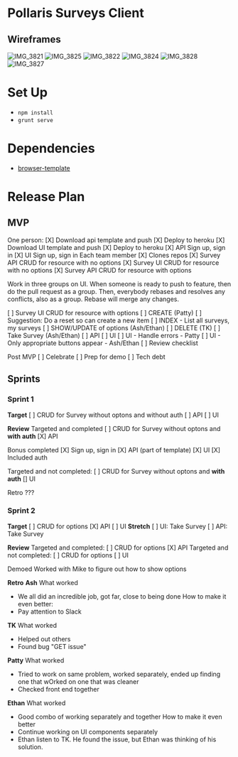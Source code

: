 # Pollaris Surveys Client

## Wireframes
![IMG_3821](https://user-images.githubusercontent.com/22508682/76435452-62f54080-638d-11ea-925e-eb0a252bcb4f.jpg)
![IMG_3825](https://user-images.githubusercontent.com/22508682/76435476-68528b00-638d-11ea-8990-25da5a3d51d5.jpg)
![IMG_3822](https://user-images.githubusercontent.com/22508682/76435491-6d173f00-638d-11ea-9ea7-abefba33b9f0.jpg)
![IMG_3824](https://user-images.githubusercontent.com/22508682/76435580-8d46fe00-638d-11ea-88ca-ce6094a5dae4.jpg)
![IMG_3828](https://user-images.githubusercontent.com/22508682/76435607-98019300-638d-11ea-8e0a-d0e550e874c1.jpg)
![IMG_3827](https://user-images.githubusercontent.com/22508682/76435626-9cc64700-638d-11ea-978f-10e6397ab897.jpg)

# Set Up
- `npm install`
- `grunt serve`

# Dependencies
- [browser-template](https://git.generalassemb.ly/ga-wdi-boston/browser-template)

# Release Plan
## MVP

One person:
  [X] Download api template and push
  [X] Deploy to heroku
  [X] Download UI template and push
  [X] Deploy to heroku
[X] API Sign up, sign in
[X] UI Sign up, sign in
Each team member
  [X] Clones repos
[X] Survey API CRUD for resource with no options
[X] Survey UI CRUD for resource with no options
[X] Survey API CRUD for resource with options

Work in three groups on UI.  When someone is ready to push to feature,
then do the pull request as a group.  Then, everybody rebases and
resolves any conflicts, also as a group.  Rebase will merge any changes.

[ ] Survey UI CRUD for resource with options
    [ ] CREATE (Patty)
        [ ] Suggestion: Do a reset so can create a new item
    [ ] INDEX - List all surveys, my surveys
    [ ] SHOW/UPDATE of options  (Ash/Ethan)
    [ ] DELETE (TK)
[ ] Take Survey (Ash/Ethan)
    [ ] API
    [ ] UI
[ ] UI - Handle errors - Patty
[ ] UI - Only appropriate buttons appear - Ash/Ethan
[ ] Review checklist

Post MVP
[ ] Celebrate
[ ] Prep for demo
[ ] Tech debt

## Sprints
### Sprint 1
**Target**
[ ] CRUD for Survey without optons and without auth
    [ ] API
    [ ] UI

**Review**
Targeted and completed
[ ] CRUD for Survey without optons and **with auth**
    [X] API

Bonus completed
[X] Sign up, sign in
    [X] API (part of template)
    [X] UI
[X] Included auth

Targeted and not completed:
[ ] CRUD for Survey without optons and **with auth**
    [] UI

Retro
???

### Sprint 2
**Target**
[ ] CRUD for options
    [X] API
    [ ] UI
**Stretch**
[ ] UI: Take Survey
[ ] API: Take Survey

**Review**
Targeted and completed:
[ ] CRUD for options
    [X] API
Targeted and not completed:
[ ] CRUD for options
    [ ] UI

Demoed
Worked with Mike to figure out how to show options

**Retro**
**Ash**
What worked
  - We all did an incredible job, got far, close to being done
How to make it even better:
  - Pay attention to Slack

**TK**
What worked
  - Helped out others
  - Found bug "GET issue"

**Patty**
What worked
  - Tried to work on same problem, worked separately, ended up finding
one that wOrked on one that was cleaner
  - Checked front end together

**Ethan**
What worked
  - Good combo of working separately and together
How to make it even better
  - Continue working on UI components separately
  - Ethan listen to TK.  He found the issue, but Ethan was thinking of his solution.
